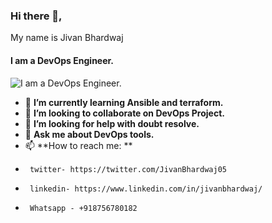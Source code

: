 ### Hi there 👋,
My name is Jivan Bhardwaj 
#### I am a DevOps Engineer. 
![I am a DevOps Engineer. ](https://pbs.twimg.com/profile_banners/1587388960409804800/1667300644/1500x500)

- 🌱 **I’m currently learning Ansible and terraform.**
- 👯 **I’m looking to collaborate on DevOps Project.**
- 🤔 **I’m looking for help with doubt resolve.**
- 💬 **Ask me about DevOps tools.**
- 📫 **How to reach me: **
-      twitter- https://twitter.com/JivanBhardwaj05
-      linkedin- https://www.linkedin.com/in/jivanbhardwaj/
-      Whatsapp - +918756780182

<!--
**jivanbhardwaj/jivanbhardwaj** is a ✨ _special_ ✨ repository because its `README.md` (this file) appears on your GitHub profile.

Here are some ideas to get you started:

- 🔭 I’m currently working on ...
- 🌱 I’m currently learning ...
- 👯 I’m looking to collaborate on ...
- 🤔 I’m looking for help with ...
- 💬 Ask me about ...
- 📫 How to reach me: ...
- 😄 Pronouns: ...
- ⚡ Fun fact: ...
-->

